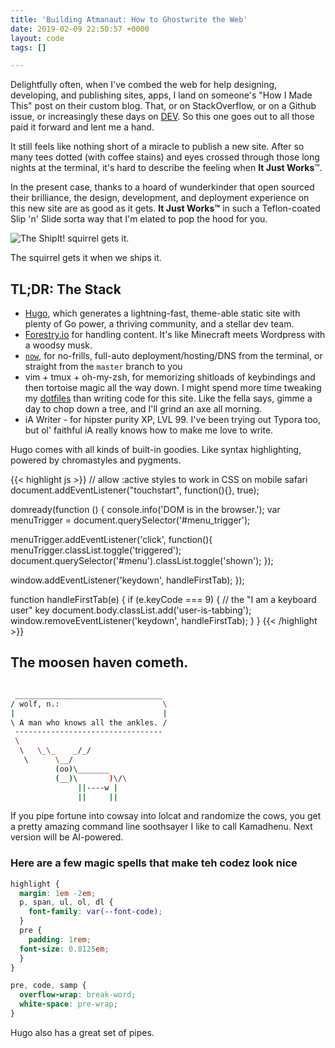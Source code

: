 ```yaml
---
title: 'Building Atmanaut: How to Ghostwrite the Web'
date: 2019-02-09 22:50:57 +0000
layout: code
tags: []

---
```

Delightfully often, when I've combed the web for help designing, developing, and publishing sites, apps, I land on someone's "How I Made This" post on their custom blog. That, or on StackOverflow, or on a Github issue, or increasingly these days on [DEV](dev.to). So this one goes out to all those paid it forward and lent me a hand.

It still feels like nothing short of a miracle to publish a new site. After so many tees dotted (with coffee stains) and eyes crossed through those long nights at the terminal, it's hard to describe the feeling when **It Just Works**™.

In the present case, thanks to a hoard of wunderkinder that open sourced their brilliance, the design, development, and deployment experience on this new site are as good as it gets. **It Just Works™** in such a Teflon-coated Slip 'n' Slide sorta way that I'm elated to pop the hood for you.

![The ShipIt! squirrel gets it.](/img/ship-it-squirrel.jpg)

The squirrel gets it when we ships it.

## TL;DR: The Stack

* [Hugo](https://gohugo.io/about/ "Hugo"), which generates a lightning-fast, theme-able static site with plenty of Go power, a thriving community, and a stellar dev team.
* [Forestry.io](https://forestry.io) for handling content. It's like Minecraft meets Wordpress with a woodsy musk.
* [`now`](https://zeit.co/now), for no-frills, full-auto deployment/hosting/DNS from the terminal, or straight from the `master` branch to you
* vim + tmux + oh-my-zsh, for memorizing shitloads of keybindings and then tortoise magic all the way down. I might spend more time tweaking my [dotfiles](https://github.com/krry/dot/ "dotfiles") than writing code for this site. Like the fella says, gimme a day to chop down a tree, and I'll grind an axe all morning.
* iA Writer - for hipster purity XP, LVL 99. I've been trying out Typora too, but ol' faithful iA really knows how to make me love to write.

Hugo comes with all kinds of built-in goodies. Like syntax highlighting, powered by chromastyles and pygments.

{{< highlight js >}}
// allow :active styles to work in CSS on mobile safari
document.addEventListener("touchstart", function(){}, true);

domready(function () {
console.info('DOM is in the browser.');
var menuTrigger = document.querySelector('#menu_trigger');

menuTrigger.addEventListener('click', function(){
menuTrigger.classList.toggle('triggered');
document.querySelector('#menu').classList.toggle('shown');
});

window.addEventListener('keydown', handleFirstTab);
});

function handleFirstTab(e) {
if (e.keyCode === 9) { // the "I am a keyboard user" key
document.body.classList.add('user-is-tabbing');
window.removeEventListener('keydown', handleFirstTab);
}
}
{{< /highlight >}}

## The moosen haven cometh.

``` sh

 _________________________________
/ wolf, n.:                       \
|                                 |
\ A man who knows all the ankles. /
 ---------------------------------
 \
  \   \_\_    _/_/
   \      \__/
          (oo)\_______
          (__)\       )\/\
               ||----w |
               ||     ||
```

If you pipe fortune into cowsay into lolcat and randomize the cows, you get a pretty amazing command line soothsayer I like to call Kamadhenu. Next version will be AI-powered.

### Here are a few magic spells that make teh codez look nice

``` css
highlight {
  margin: 1em -2em;
  p, span, ul, ol, dl {
    font-family: var(--font-code);
  }
  pre {
    padding: 1rem;
  font-size: 0.8125em;
  }
}

pre, code, samp {
  overflow-wrap: break-word;
  white-space: pre-wrap;
}
```

Hugo also has a great set of pipes.